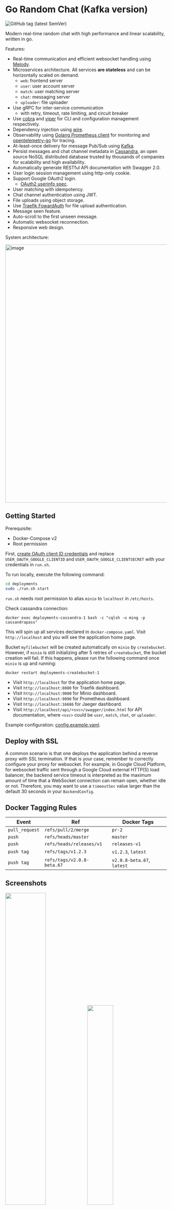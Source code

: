 # Go Random Chat (Kafka version)
![GitHub tag (latest SemVer)](https://img.shields.io/github/v/tag/minghsu0107/go-random-chat?label=Version&sort=semver)

Modern real-time random chat with high performance and linear scalability, written in go.

Features:
- Real-time communication and efficient websocket handling using [Melody](https://github.com/olahol/melody).
- Microservices architecture. All services **are stateless** and can be horizontally scaled on demand.
  - `web`: frontend server
  - `user`: user account server
  - `match`: user matching server
  - `chat`: messaging server
  - `uploader`: file uploader
- Use gRPC for inter-service communication
  - with retry, timeout, rate limiting, and circuit breaker
- Use [cobra](https://github.com/spf13/cobra) and [viper](https://github.com/spf13/viper) for CLI and configuration management respectively.
- Dependency injection using [wire](https://github.com/google/wire).
- Observability using [Golang Prometheus client](https://github.com/prometheus/client_golang) for monitoring and [opentelemetry-go](https://github.com/open-telemetry/opentelemetry-go) for tracing.
- At-least-once delivery for message Pub/Sub using [Kafka](https://kafka.apache.org).
- Persist messages and chat channel metadata in [Cassandra](https://cassandra.apache.org), an open source NoSQL distributed database trusted by thousands of companies for scalability and high availability.
- Automatically generate RESTful API documentation with Swagger 2.0.
- User login session management using http-only cookie.
- Support Google OAuth2 login.
  - [OAuth2 userinfo spec](https://any-api.com/googleapis_com/oauth2/docs/userinfo/oauth2_userinfo_get).
- User matching with idempotency.
- Chat channel authentication using JWT.
- File uploads using object storage.
- Use [Traefik FowardAuth](https://doc.traefik.io/traefik/middlewares/http/forwardauth/) for file upload authentication.
- Message seen feature.
- Auto-scroll to the first unseen message.
- Automatic websocket reconnection.
- Responsive web design.

System architecture:

<img width="807" alt="image" src="https://user-images.githubusercontent.com/50090692/160285139-81fc63ad-76ef-41a7-8b33-c67f633f738d.png">

## Getting Started

Prerequisite:
- Docker-Compose v2
- Root permission

First, [create OAuth client ID credentials](https://developers.google.com/workspace/guides/create-credentials#web-application) and replace `USER_OAUTH_GOOGLE_CLIENTID` and `USER_OAUTH_GOOGLE_CLIENTSECRET` with your credentials in `run.sh`.

To run locally, execute the following command:
```bash
cd deployments
sudo ./run.sh start
```
`run.sh` needs root permission to alias `minio` to `localhost` in `/etc/hosts`.

Check cassandra connection:
```
docker exec deployments-cassandra-1 bash -c "cqlsh -u ming -p cassandrapass"
```
This will spin up all services declared in `docker-compose.yaml`. Visit `http://localhost` and you will see the application home page.

Bucket `myfilebucket` will be created automatically on `minio` by `createbucket`. However, if `minio` is still initializing after 5 retries of `createbucket`, the bucket creation will fail. If this happens, please run the following command once `minio` is up and running:
```bash
docker restart deployments-createbucket-1
```

- Visit `http://localhost` for the application home page.
- Visit `http://localhost:8080` for Traefik dashboard.
- VIsit `http://localhost:9000` for Minio dashboard.
- Visit `http://localhost:9090` for Prometheus dashboard.
- Visit `http://localhost:16686` for Jaeger dashboard.
- Visit `http://localhost/api/<svc>/swagger/index.html` for API documentation, where `<svc>` could be `user`, `match`, `chat`, or `uploader`.

Example configuration: [config.example.yaml](configs/config.example.yaml).
## Deploy with SSL
A common scenario is that one deploys the application behind a reverse proxy with SSL termination. If that is your case, remember to correctly configure your proxy for websocket. For example, in Google Cloud Platform, for websocket traffic sent through a Google Cloud external HTTP(S) load balancer, the backend service timeout is interpreted as the maximum amount of time that a WebSocket connection can remain open, whether idle or not. Therefore, you may want to use a `timeoutSec` value larger than the default 30 seconds in your `BackendConfig`.
## Docker Tagging Rules
| Event          | Ref                        | Docker Tags                |
| -------------- | -------------------------- | -------------------------- |
| `pull_request` | `refs/pull/2/merge`        | `pr-2`                     |
| `push`         | `refs/heads/master`        | `master`                   |
| `push`         | `refs/heads/releases/v1`   | `releases-v1`              |
| `push tag`     | `refs/tags/v1.2.3`         | `v1.2.3`, `latest`         |
| `push tag`     | `refs/tags/v2.0.8-beta.67` | `v2.0.8-beta.67`, `latest` |
## Screenshots
<img src="https://user-images.githubusercontent.com/50090692/202243227-022dfe85-c36c-49d0-a46d-7db1d2bae16f.png" alt="" data-canonical-src="https://user-images.githubusercontent.com/50090692/202243227-022dfe85-c36c-49d0-a46d-7db1d2bae16f.png" width="50%" height="50%" />

<img src="https://i.imgur.com/4ctofQv.png" alt="" data-canonical-src="https://i.imgur.com/4ctofQv.png" width="40%" height="40%" />

<img src="https://user-images.githubusercontent.com/50090692/157266585-90082195-0517-47a2-a1ef-20d72fa3a3e6.png" alt="" data-canonical-src="https://user-images.githubusercontent.com/50090692/157266585-90082195-0517-47a2-a1ef-20d72fa3a3e6.png" width="40%" height="40%" />

<img src="https://user-images.githubusercontent.com/50090692/156815192-11a251fb-32ee-4888-b79c-aa64c97b407d.png" alt="" data-canonical-src="https://user-images.githubusercontent.com/50090692/156815192-11a251fb-32ee-4888-b79c-aa64c97b407d.png" width="40%" height="40%" />
